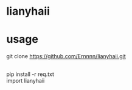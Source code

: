 # lianyhaii

# usage
git clone https://github.com/Ernnnn/lianyhaii.git

## 
pip install -r req.txt  
import lianyhaii
